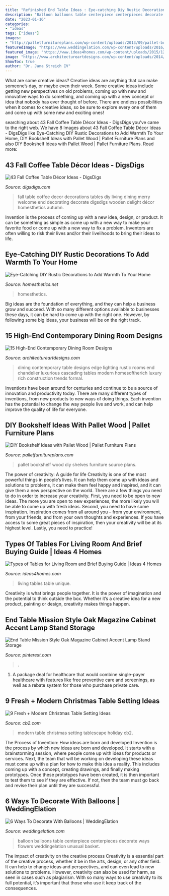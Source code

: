 ```yaml
---
title: "Refinished End Table Ideas : Eye-catching Diy Rustic Decorations To Add Warmth To Your Home"
description: "Balloon balloons table centerpiece centerpieces decorate ways flowers weddingelation unusual basket"
date: "2023-01-16"
categories:
- "ideas"
tags: ["ideas"]
images:
- "http://palletfurnitureplans.com/wp-content/uploads/2013/09/pallet-bookshelf-11.jpg"
featuredImage: "https://www.weddingelation.com/wp-content/uploads/2016/04/balloon-table-centerpiece.jpg"
featured_image: "https://www.ideas4homes.com/wp-content/uploads/2015/12/Unique-Multifungtion-for-Table-For-Living-Room-With-Two-Color-and-Low-Design-Inspiration.jpg"
image: "https://www.architectureartdesigns.com/wp-content/uploads/2014/09/15-High-End-Contemporary-Dining-Room-Designs-8-630x420.jpg"
ShowToc: true
author: "Dr. Jana Streich IV"
---
```



What are some creative ideas?
Creative ideas are anything that can make someone’s day, or maybe even their week. Some creative ideas include getting new perspectives on old problems, coming up with new and innovative ways to do something, and coming up with a new concept or idea that nobody has ever thought of before. There are endless possibilities when it comes to creative ideas, so be sure to explore every one of them and come up with some new and exciting ones!

	

		
searching about 43 Fall Coffee Table Décor Ideas - DigsDigs you've came to the right web. We have 8 Images about 43 Fall Coffee Table Décor Ideas - DigsDigs like Eye-Catching DIY Rustic Decorations to Add Warmth To Your Home, DIY Bookshelf Ideas with Pallet Wood | Pallet Furniture Plans and also DIY Bookshelf Ideas with Pallet Wood | Pallet Furniture Plans. Read more:
		
    
## 43 Fall Coffee Table Décor Ideas - DigsDigs

<img loading=lazy src="http://www.digsdigs.com/photos/fall-coffee-table-decor-ideas-22.jpg" onerror="this.onerror=null;this.src='https://tse4.mm.bing.net/th?id=OIP.wHo2zaSx7loF13Lp9Z1zTwHaJ4&amp;pid=15.1';" alt="43 Fall Coffee Table Décor Ideas - DigsDigs">

_Source: digsdigs.com_

>fall table coffee decor decorations tables diy living dining merry welcome end decorating decorate digsdigs wooden delight décor homesthetics autumn. 

	

Invention is the process of coming up with a new idea, design, or product. It can be something as simple as come up with a new way to make your favorite food or come up with a new way to fix a problem. Inventors are often willing to risk their lives and/or their livelihoods to bring their ideas to life.

    
## Eye-Catching DIY Rustic Decorations To Add Warmth To Your Home

<img loading=lazy src="http://cdn.homesthetics.net/wp-content/uploads/2017/10/65dc08d06845b61a4520ac8fc2a8d39b-rustic-home-decor-rustic-homes.jpg" onerror="this.onerror=null;this.src='https://tse4.mm.bing.net/th?id=OIP.RHO1QG2pvMSs18AcOcc76gHaKX&amp;pid=15.1';" alt="Eye-Catching DIY Rustic Decorations to Add Warmth To Your Home">

_Source: homesthetics.net_

>homesthetics. 

	

Big ideas are the foundation of everything, and they can help a business grow and succeed. With so many different options available to businesses these days, it can be hard to come up with the right one. However, by following some big ideas, your business will be on the right track.

    
## 15 High-End Contemporary Dining Room Designs

<img loading=lazy src="https://www.architectureartdesigns.com/wp-content/uploads/2014/09/15-High-End-Contemporary-Dining-Room-Designs-8-630x420.jpg" onerror="this.onerror=null;this.src='https://tse4.mm.bing.net/th?id=OIP.m609Y6WHdKUD9MZw4A_4sgHaE8&amp;pid=15.1';" alt="15 High-End Contemporary Dining Room Designs">

_Source: architectureartdesigns.com_

>dining contemporary table designs edge lighting rustic rooms end chandelier luxurious cascading tables modern homesoftherich luxury rich construction trends formal. 

	

Inventions have been around for centuries and continue to be a source of innovation and productivity today. There are many different types of inventions, from new products to new ways of doing things. Each invention has the potential to change the way people live and work, and can help improve the quality of life for everyone.

    
## DIY Bookshelf Ideas With Pallet Wood | Pallet Furniture Plans

<img loading=lazy src="http://palletfurnitureplans.com/wp-content/uploads/2013/09/pallet-bookshelf-11.jpg" onerror="this.onerror=null;this.src='https://tse3.mm.bing.net/th?id=OIP.zMS_eV2-cdkiDsb-yINCJgHaJ3&amp;pid=15.1';" alt="DIY Bookshelf Ideas with Pallet Wood | Pallet Furniture Plans">

_Source: palletfurnitureplans.com_

>pallet bookshelf wood diy shelves furniture source plans. 

	

The power of creativity: A guide for life
Creativity is one of the most powerful things in people’s lives. It can help them come up with ideas and solutions to problems, it can make them feel happy and inspired, and it can give them a new perspective on the world.
There are a few things you need to do in order to increase your creativity. First, you need to be open to new ideas. The more you are open to new experiences, the more likely you will be able to come up with fresh ideas. Second, you need to have some inspiration. Inspiration comes from all around you – from your environment, from your friends, and from your own thoughts and experiences. If you have access to some great pieces of inspiration, then your creativity will be at its highest level. Lastly, you need to practice!

    
## Types Of Tables For Living Room And Brief Buying Guide | Ideas 4 Homes

<img loading=lazy src="https://www.ideas4homes.com/wp-content/uploads/2015/12/Unique-Multifungtion-for-Table-For-Living-Room-With-Two-Color-and-Low-Design-Inspiration.jpg" onerror="this.onerror=null;this.src='https://tse4.mm.bing.net/th?id=OIP.ZdZ-tkPzoFelbhZktzkI1AHaFj&amp;pid=15.1';" alt="Types of Tables for Living Room and Brief Buying Guide | Ideas 4 Homes">

_Source: ideas4homes.com_

>living tables table unique. 

	

Creativity is what brings people together. It is the power of imagination and the potential to think outside the box. Whether it’s a creative idea for a new product, painting or design, creativity makes things happen.

    
## End Table Mission Style Oak Magazine Cabinet Accent Lamp Stand Storage

<img loading=lazy src="https://i.pinimg.com/736x/5f/66/62/5f666219aca520862c2169e180441d10--wood-end-tables-garden-furniture.jpg" onerror="this.onerror=null;this.src='https://tse3.mm.bing.net/th?id=OIP.A0PjaSRcrP3yXPHBLb4MpACqEs&amp;pid=15.1';" alt="End Table Mission Style Oak Magazine Cabinet Accent Lamp Stand Storage">

_Source: pinterest.com_

>. 

	

1) A package deal for healthcare that would combine single-payer healthcare with features like free preventive care and screenings, as well as a rebate system for those who purchase private care.

    
## 9 Fresh + Modern Christmas Table Setting Ideas

<img loading=lazy src="https://www.cb2.com/blog/wp-content/uploads/2019/04/Caitlin_Flemming_CB2_Holiday_Tablescape.jpeg" onerror="this.onerror=null;this.src='https://tse2.mm.bing.net/th?id=OIP.r4l0onFiqmLNwI176bKtrAHaLH&amp;pid=15.1';" alt="9 Fresh + Modern Christmas Table Setting Ideas">

_Source: cb2.com_

>modern table christmas setting tablescape holiday cb2. 

	

The Process of Invention: How ideas are born and developed
Invention is the process by which new ideas are born and developed. It starts with a brainstorming session, where people come up with ideas for products or services. Next, the team that will be working on developing these ideas must come up with a plan for how to make this idea a reality. This includes coming up with a concept, creating drawings, and finally making prototypes. Once these prototypes have been created, it is then important to test them to see if they are effective. If not, then the team must go back and revise their plan until they are successful.

    
## 6 Ways To Decorate With Balloons | WeddingElation

<img loading=lazy src="https://www.weddingelation.com/wp-content/uploads/2016/04/balloon-table-centerpiece.jpg" onerror="this.onerror=null;this.src='https://tse2.mm.bing.net/th?id=OIP.9wWhsZcpAOOCVL9_6fEA_gHaKM&amp;pid=15.1';" alt="6 Ways To Decorate With Balloons | WeddingElation">

_Source: weddingelation.com_

>balloon balloons table centerpiece centerpieces decorate ways flowers weddingelation unusual basket. 

	

The impact of creativity on the creative process
Creativity is a essential part of the creative process, whether it be in the arts, design, or any other field. It can help to change ideas and perspectives, and can even lead to new solutions to problems. However, creativity can also be used for harm, as seen in cases such as plagiarism. With so many ways to use creativity to its full potential, it’s important that those who use it keep track of the consequences.


